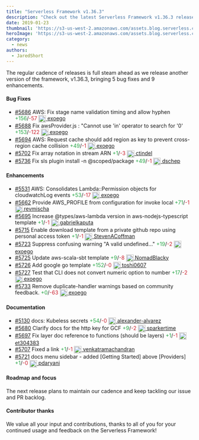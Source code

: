 ```yaml
---
title: "Serverless Framework v1.36.3"
description: "Check out the latest Serverless Framework v1.36.3 release."
date: 2019-01-23
thumbnail: 'https://s3-us-west-2.amazonaws.com/assets.blog.serverless.com/framework-updates/framework-v1363-thumb.png'
heroImage: 'https://s3-us-west-2.amazonaws.com/assets.blog.serverless.com/framework-updates/framework-v1363-header.png'
category:
  - news
authors: 
  - JaredShort
---
```


The regular cadence of releases is full steam ahead as we release another version of the framework, v1.36.3, bringing 5 bug fixes and 9 enhancements.

#### Bug Fixes

- [#5686](https://github.com/serverless/serverless/pull/5686) AWS: Fix stage name validation timing and allow hyphen <a href="https://github.com/serverless/serverless/pull/5686/files?utf8=✓&diff=split" style="text-decoration:none;"> <span style="color:#28a647">+156</span>/<span style="color:#cb2431">-57</span></a> <a href="https://github.com/exoego"> <img src='https://avatars2.githubusercontent.com/u/127635?v=4' style="vertical-align: middle" alt='' height="20px"> exoego</a>
- [#5688](https://github.com/serverless/serverless/pull/5688) Fix awsProvider.js : "Cannot use 'in' operator to search for '0'<a href="https://github.com/serverless/serverless/pull/5688/files?utf8=✓&diff=split" style="text-decoration:none;"> <span style="color:#28a647">+153</span>/<span style="color:#cb2431">-122</span></a> <a href="https://github.com/exoego"> <img src='https://avatars2.githubusercontent.com/u/127635?v=4' style="vertical-align: middle" alt='' height="20px"> exoego</a>
- [#5694](https://github.com/serverless/serverless/pull/5694) AWS: Request cache should add region as key to prevent cross-region cache collision<a href="https://github.com/serverless/serverless/pull/5694/files?utf8=✓&diff=split" style="text-decoration:none;"> <span style="color:#28a647">+49</span>/<span style="color:#cb2431">-1</span></a> <a href="https://github.com/exoego"> <img src='https://avatars2.githubusercontent.com/u/127635?v=4' style="vertical-align: middle" alt='' height="20px"> exoego</a>
- [#5702](https://github.com/serverless/serverless/pull/5702) Fix array notation in stream ARN<a href="https://github.com/serverless/serverless/pull/5702/files?utf8=✓&diff=split" style="text-decoration:none;"> <span style="color:#28a647">+1</span>/<span style="color:#cb2431">-3</span></a> <a href="https://github.com/ctindel"> <img src='https://avatars3.githubusercontent.com/u/1863749?v=4' style="vertical-align: middle" alt='' height="20px"> ctindel</a>
- [#5736](https://github.com/serverless/serverless/pull/5736) Fix sls plugin install -n @scoped/package<a href="https://github.com/serverless/serverless/pull/5736/files?utf8=✓&diff=split" style="text-decoration:none;"> <span style="color:#28a647">+49</span>/<span style="color:#cb2431">-1</span></a> <a href="https://github.com/dschep"> <img src='https://avatars0.githubusercontent.com/u/667763?v=4' style="vertical-align: middle" alt='' height="20px"> dschep</a>

#### Enhancements

- [#5531](https://github.com/serverless/serverless/pull/5531) AWS: Consolidates Lambda::Permission objects for cloudwatchLog events<a href="https://github.com/serverless/serverless/pull/5531/files?utf8=✓&diff=split" style="text-decoration:none;"> <span style="color:#28a647">+53</span>/<span style="color:#cb2431">-17</span></a> <a href="https://github.com/exoego"> <img src='https://avatars2.githubusercontent.com/u/127635?v=4' style="vertical-align: middle" alt='' height="20px"> exoego</a>
- [#5662](https://github.com/serverless/serverless/pull/5662) Provide AWS_PROFILE from configuration for invoke local<a href="https://github.com/serverless/serverless/pull/5662/files?utf8=✓&diff=split" style="text-decoration:none;"> <span style="color:#28a647">+71</span>/<span style="color:#cb2431">-1</span></a> <a href="https://github.com/revmischa"> <img src='https://avatars0.githubusercontent.com/u/245131?v=4' style="vertical-align: middle" alt='' height="20px"> revmischa</a>
- [#5695](https://github.com/serverless/serverless/pull/5695) Increase @types/aws-lambda version in aws-nodejs-typescript template<a href="https://github.com/serverless/serverless/pull/5695/files?utf8=✓&diff=split" style="text-decoration:none;"> <span style="color:#28a647">+1</span>/<span style="color:#cb2431">-1</span></a> <a href="https://github.com/gabrielkaputa"> <img src='https://avatars1.githubusercontent.com/u/7780548?v=4' style="vertical-align: middle" alt='' height="20px"> gabrielkaputa</a>
- [#5715](https://github.com/serverless/serverless/pull/5715) Enable download template from a private github repo using personal access token<a href="https://github.com/serverless/serverless/pull/5715/files?utf8=✓&diff=split" style="text-decoration:none;"> <span style="color:#28a647">+1</span>/<span style="color:#cb2431">-1</span></a> <a href="https://github.com/StevenACoffman"> <img src='https://avatars3.githubusercontent.com/u/1942608?v=4' style="vertical-align: middle" alt='' height="20px"> StevenACoffman</a>
- [#5723](https://github.com/serverless/serverless/pull/5723) Suppress confusing warning "A valid undefined..." <a href="https://github.com/serverless/serverless/pull/5723/files?utf8=✓&diff=split" style="text-decoration:none;"> <span style="color:#28a647">+19</span>/<span style="color:#cb2431">-2</span></a> <a href="https://github.com/exoego"> <img src='https://avatars2.githubusercontent.com/u/127635?v=4' style="vertical-align: middle" alt='' height="20px"> exoego</a>
- [#5725](https://github.com/serverless/serverless/pull/5725) Update aws-scala-sbt template<a href="https://github.com/serverless/serverless/pull/5725/files?utf8=✓&diff=split" style="text-decoration:none;"> <span style="color:#28a647">+9</span>/<span style="color:#cb2431">-8</span></a> <a href="https://github.com/NomadBlacky"> <img src='https://avatars2.githubusercontent.com/u/3215961?v=4' style="vertical-align: middle" alt='' height="20px"> NomadBlacky</a>
- [#5726](https://github.com/serverless/serverless/pull/5726) Add google go template<a href="https://github.com/serverless/serverless/pull/5726/files?utf8=✓&diff=split" style="text-decoration:none;"> <span style="color:#28a647">+152</span>/<span style="color:#cb2431">-0</span></a> <a href="https://github.com/toshi0607"> <img src='https://avatars0.githubusercontent.com/u/7035446?v=4' style="vertical-align: middle" alt='' height="20px"> toshi0607</a>
- [#5727](https://github.com/serverless/serverless/pull/5727) Test that CLI does not convert numeric option to number<a href="https://github.com/serverless/serverless/pull/5727/files?utf8=✓&diff=split" style="text-decoration:none;"> <span style="color:#28a647">+17</span>/<span style="color:#cb2431">-2</span></a> <a href="https://github.com/exoego"> <img src='https://avatars2.githubusercontent.com/u/127635?v=4' style="vertical-align: middle" alt='' height="20px"> exoego</a>
- [#5733](https://github.com/serverless/serverless/pull/5733) Remove duplicate-handler warnings based on community feedback.<a href="https://github.com/serverless/serverless/pull/5733/files?utf8=✓&diff=split" style="text-decoration:none;"> <span style="color:#28a647">+0</span>/<span style="color:#cb2431">-63</span></a> <a href="https://github.com/exoego"> <img src='https://avatars2.githubusercontent.com/u/127635?v=4' style="vertical-align: middle" alt='' height="20px"> exoego</a>

#### Documentation

- [#5130](https://github.com/serverless/serverless/pull/5130) docs: Kubeless secrets<a href="https://github.com/serverless/serverless/pull/5130/files?utf8=✓&diff=split" style="text-decoration:none;"> <span style="color:#28a647">+54</span>/<span style="color:#cb2431">-0</span></a> <a href="https://github.com/alexander-alvarez"> <img src='https://avatars3.githubusercontent.com/u/11779993?v=4' style="vertical-align: middle" alt='' height="20px"> alexander-alvarez</a>
- [#5680](https://github.com/serverless/serverless/pull/5680) Clarify docs for the http key for GCF<a href="https://github.com/serverless/serverless/pull/5680/files?utf8=✓&diff=split" style="text-decoration:none;"> <span style="color:#28a647">+9</span>/<span style="color:#cb2431">-2</span></a> <a href="https://github.com/sparkertime"> <img src='https://avatars2.githubusercontent.com/u/128267?v=4' style="vertical-align: middle" alt='' height="20px"> sparkertime</a>
- [#5697](https://github.com/serverless/serverless/pull/5697) Fix layer doc reference to functions (should be layers)<a href="https://github.com/serverless/serverless/pull/5697/files?utf8=✓&diff=split" style="text-decoration:none;"> <span style="color:#28a647">+1</span>/<span style="color:#cb2431">-1</span></a> <a href="https://github.com/et304383"> <img src='https://avatars3.githubusercontent.com/u/2693414?v=4' style="vertical-align: middle" alt='' height="20px"> et304383</a>
- [#5707](https://github.com/serverless/serverless/pull/5707) Fixed a link<a href="https://github.com/serverless/serverless/pull/5707/files?utf8=✓&diff=split" style="text-decoration:none;"> <span style="color:#28a647">+1</span>/<span style="color:#cb2431">-1</span></a> <a href="https://github.com/venkatramachandran"> <img src='https://avatars1.githubusercontent.com/u/4744258?v=4' style="vertical-align: middle" alt='' height="20px"> venkatramachandran</a>
- [#5721](https://github.com/serverless/serverless/pull/5721) docs menu sidebar - added [Getting Started] above [Providers]<a href="https://github.com/serverless/serverless/pull/5721/files?utf8=✓&diff=split" style="text-decoration:none;"> <span style="color:#28a647">+1</span>/<span style="color:#cb2431">-0</span></a> <a href="https://github.com/pdaryani"> <img src='https://avatars1.githubusercontent.com/u/43791027?v=4' style="vertical-align: middle" alt='' height="20px"> pdaryani</a>

#### Roadmap and focus

The next release plans to maintain our cadence and keep tackling our issue and PR backlog.

#### Contributor thanks

We value all your input and contributions, thanks to all of you for your continued usage and feedback on the Serverless Framework!
